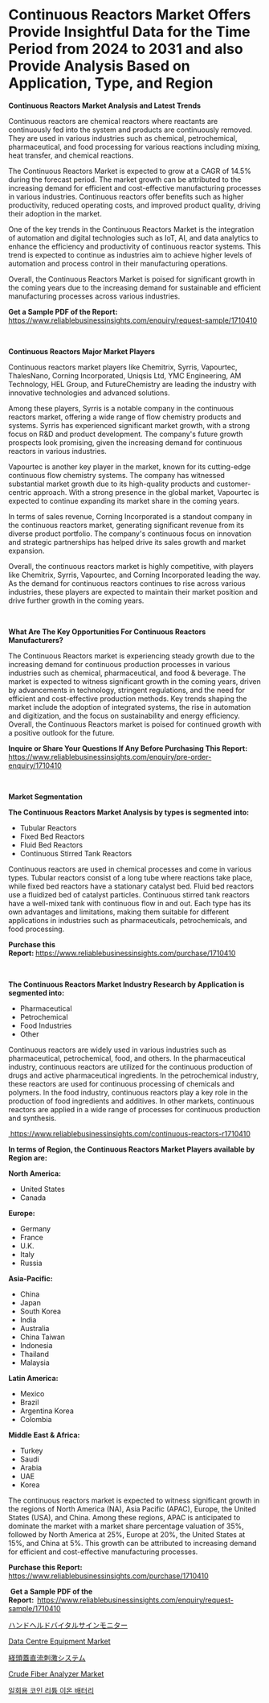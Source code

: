 <p><h1>Continuous Reactors Market Offers Provide Insightful Data for the Time Period from 2024 to 2031 and also Provide Analysis Based on Application, Type, and Region</h1></p><p><strong>Continuous Reactors Market Analysis and Latest Trends</strong></p>
<p><p>Continuous reactors are chemical reactors where reactants are continuously fed into the system and products are continuously removed. They are used in various industries such as chemical, petrochemical, pharmaceutical, and food processing for various reactions including mixing, heat transfer, and chemical reactions.</p><p>The Continuous Reactors Market is expected to grow at a CAGR of 14.5% during the forecast period. The market growth can be attributed to the increasing demand for efficient and cost-effective manufacturing processes in various industries. Continuous reactors offer benefits such as higher productivity, reduced operating costs, and improved product quality, driving their adoption in the market.</p><p>One of the key trends in the Continuous Reactors Market is the integration of automation and digital technologies such as IoT, AI, and data analytics to enhance the efficiency and productivity of continuous reactor systems. This trend is expected to continue as industries aim to achieve higher levels of automation and process control in their manufacturing operations.</p><p>Overall, the Continuous Reactors Market is poised for significant growth in the coming years due to the increasing demand for sustainable and efficient manufacturing processes across various industries.</p></p>
<p><strong>Get a Sample PDF of the Report:&nbsp;</strong> <a href="https://www.reliablebusinessinsights.com/enquiry/request-sample/1710410">https://www.reliablebusinessinsights.com/enquiry/request-sample/1710410</a></p>
<p>&nbsp;</p>
<p><strong>Continuous Reactors Major Market Players</strong></p>
<p><p>Continuous reactors market players like Chemitrix, Syrris, Vapourtec, ThalesNano, Corning Incorporated, Uniqsis Ltd, YMC Engineering, AM Technology, HEL Group, and FutureChemistry are leading the industry with innovative technologies and advanced solutions.</p><p>Among these players, Syrris is a notable company in the continuous reactors market, offering a wide range of flow chemistry products and systems. Syrris has experienced significant market growth, with a strong focus on R&D and product development. The company's future growth prospects look promising, given the increasing demand for continuous reactors in various industries.</p><p>Vapourtec is another key player in the market, known for its cutting-edge continuous flow chemistry systems. The company has witnessed substantial market growth due to its high-quality products and customer-centric approach. With a strong presence in the global market, Vapourtec is expected to continue expanding its market share in the coming years.</p><p>In terms of sales revenue, Corning Incorporated is a standout company in the continuous reactors market, generating significant revenue from its diverse product portfolio. The company's continuous focus on innovation and strategic partnerships has helped drive its sales growth and market expansion.</p><p>Overall, the continuous reactors market is highly competitive, with players like Chemitrix, Syrris, Vapourtec, and Corning Incorporated leading the way. As the demand for continuous reactors continues to rise across various industries, these players are expected to maintain their market position and drive further growth in the coming years.</p></p>
<p>&nbsp;</p>
<p><strong>What Are The Key Opportunities For Continuous Reactors Manufacturers?</strong></p>
<p><p>The Continuous Reactors market is experiencing steady growth due to the increasing demand for continuous production processes in various industries such as chemical, pharmaceutical, and food & beverage. The market is expected to witness significant growth in the coming years, driven by advancements in technology, stringent regulations, and the need for efficient and cost-effective production methods. Key trends shaping the market include the adoption of integrated systems, the rise in automation and digitization, and the focus on sustainability and energy efficiency. Overall, the Continuous Reactors market is poised for continued growth with a positive outlook for the future.</p></p>
<p><strong>Inquire or Share Your Questions If Any Before Purchasing This Report:</strong> <a href="https://www.reliablebusinessinsights.com/enquiry/pre-order-enquiry/1710410">https://www.reliablebusinessinsights.com/enquiry/pre-order-enquiry/1710410</a></p>
<p>&nbsp;</p>
<p><strong>Market Segmentation</strong></p>
<p><strong>The Continuous Reactors Market Analysis by types is segmented into:</strong></p>
<p><ul><li>Tubular Reactors</li><li>Fixed Bed Reactors</li><li>Fluid Bed Reactors</li><li>Continuous Stirred Tank Reactors</li></ul></p>
<p><p>Continuous reactors are used in chemical processes and come in various types. Tubular reactors consist of a long tube where reactions take place, while fixed bed reactors have a stationary catalyst bed. Fluid bed reactors use a fluidized bed of catalyst particles. Continuous stirred tank reactors have a well-mixed tank with continuous flow in and out. Each type has its own advantages and limitations, making them suitable for different applications in industries such as pharmaceuticals, petrochemicals, and food processing.</p></p>
<p><strong>Purchase this Report:&nbsp;</strong><a href="https://www.reliablebusinessinsights.com/purchase/1710410">https://www.reliablebusinessinsights.com/purchase/1710410</a></p>
<p>&nbsp;</p>
<p><strong>The Continuous Reactors Market Industry Research by Application is segmented into:</strong></p>
<p><ul><li>Pharmaceutical</li><li>Petrochemical</li><li>Food Industries</li><li>Other</li></ul></p>
<p><p>Continuous reactors are widely used in various industries such as pharmaceutical, petrochemical, food, and others. In the pharmaceutical industry, continuous reactors are utilized for the continuous production of drugs and active pharmaceutical ingredients. In the petrochemical industry, these reactors are used for continuous processing of chemicals and polymers. In the food industry, continuous reactors play a key role in the production of food ingredients and additives. In other markets, continuous reactors are applied in a wide range of processes for continuous production and synthesis.</p></p>
<p><a href="https://www.reliablebusinessinsights.com/continuous-reactors-r1710410">&nbsp;https://www.reliablebusinessinsights.com/continuous-reactors-r1710410</a></p>
<p><strong>In terms of Region, the Continuous Reactors Market Players available by Region are:</strong></p>
<p>
    <p> <strong> North America: </strong>
        <ul>
            <li>United States</li>
            <li>Canada</li>
        </ul>
        </p> 
    <p> <strong> Europe: </strong>
        <ul>
            <li>Germany</li>
            <li>France</li>
            <li>U.K.</li>
            <li>Italy</li>
            <li>Russia</li>
        </ul>
        </p> 
    <p> <strong> Asia-Pacific: </strong>
        <ul>
            <li>China</li>
            <li>Japan</li>
            <li>South Korea</li>
            <li>India</li>
            <li>Australia</li>
            <li>China Taiwan</li>
            <li>Indonesia</li>
            <li>Thailand</li>
            <li>Malaysia</li>
        </ul>
        </p> 
    <p> <strong> Latin America: </strong>
        <ul>
            <li>Mexico</li>
            <li>Brazil</li>
            <li>Argentina Korea</li>
            <li>Colombia</li>
        </ul>
        </p> 
    <p> <strong> Middle East & Africa: </strong>
        <ul>
            <li>Turkey</li>
            <li>Saudi</li>
            <li>Arabia</li>
            <li>UAE</li>
            <li>Korea</li>
        </ul>
    </p>
    </p>
<p><p>The continuous reactors market is expected to witness significant growth in the regions of North America (NA), Asia Pacific (APAC), Europe, the United States (USA), and China. Among these regions, APAC is anticipated to dominate the market with a market share percentage valuation of 35%, followed by North America at 25%, Europe at 20%, the United States at 15%, and China at 5%. This growth can be attributed to increasing demand for efficient and cost-effective manufacturing processes.</p></p>
<p><strong>Purchase this Report: </strong><a href="https://www.reliablebusinessinsights.com/purchase/1710410">https://www.reliablebusinessinsights.com/purchase/1710410</a></p>
<p>&nbsp;<strong>Get a Sample PDF of the Report:&nbsp;&nbsp;</strong><a href="https://www.reliablebusinessinsights.com/enquiry/request-sample/1710410">https://www.reliablebusinessinsights.com/enquiry/request-sample/1710410</a></p>
<p><strong></strong></p>
<p><p><a href="https://github.com/ksxzwxabcuynh011/Market-Research-Report-List-2/blob/main/5983590126382.md">ハンドヘルドバイタルサインモニター</a></p><p><a href="https://github.com/Glendatilghmankmgz0rbhwpy/Market-Research-Report-List-2/blob/main/data-centre-equipment-market.md">Data Centre Equipment Market</a></p><p><a href="https://github.com/LuzHills1972/Market-Research-Report-List-1/blob/main/6005179126381.md">経頭蓋直流刺激システム</a></p><p><a href="https://github.com/dx0328/Market-Research-Report-List-3/blob/main/crude-fiber-analyzer-market.md">Crude Fiber Analyzer Market</a></p><p><a href="https://github.com/vsn7qpua81q/Market-Research-Report-List-2/blob/main/5506774107049.md">일회용 코인 리튬 이온 배터리</a></p></p>